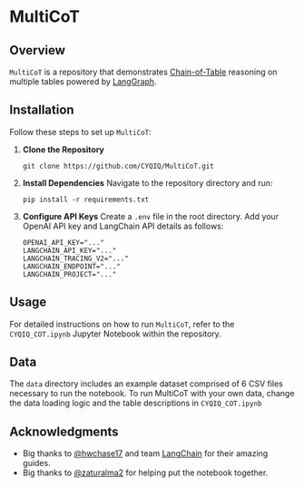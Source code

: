 # MultiCoT

## Overview
`MultiCoT` is a repository that demonstrates [Chain-of-Table](https://arxiv.org/abs/2401.04398) reasoning on multiple tables powered by [LangGraph](https://github.com/langchain-ai/langgraph).

## Installation

Follow these steps to set up `MultiCoT`:

1. **Clone the Repository**
    ```
    git clone https://github.com/CYQIQ/MultiCoT.git
    ```
2. **Install Dependencies**
    Navigate to the repository directory and run:
    ```
    pip install -r requirements.txt
    ```
3. **Configure API Keys**
    Create a `.env` file in the root directory. Add your OpenAI API key and LangChain API details as follows:
    ```
    OPENAI_API_KEY="..."
    LANGCHAIN_API_KEY="..."
    LANGCHAIN_TRACING_V2="..."
    LANGCHAIN_ENDPOINT="..."
    LANGCHAIN_PROJECT="..."
    ```

## Usage
For detailed instructions on how to run `MultiCoT`, refer to the `CYQIQ_COT.ipynb` Jupyter Notebook within the repository.

## Data
The `data` directory includes an example dataset comprised of 6 CSV files necessary to run the notebook. To run MultiCoT with your own data, change the data loading logic and the table descriptions in `CYQIQ_COT.ipynb`

## Acknowledgments
- Big thanks to [@hwchase17](https://github.com/hwchase17) and team [LangChain](https://github.com/langchain-ai) for their amazing guides.
- Big thanks to [@zaturalma2](https://github.com/zaturalma2) for helping put the notebook together.
